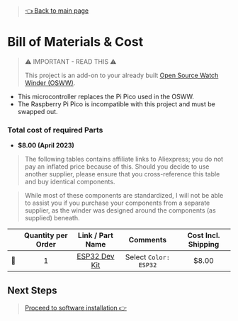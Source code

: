 > [👈 Back to main page](../README.md)

# Bill of Materials & Cost

> ⚠️ IMPORTANT - READ THIS ⚠️
>
> This project is an add-on to your already built [Open Source Watch Winder (OSWW)](https://github.com/mwood77/osww). 

- This microcontroller replaces the Pi Pico used in the OSWW.
- The Raspberry Pi Pico is incompatible with this project and must be swapped out.


### Total cost of required Parts
- **$8.00 (April 2023)**

> The following tables contains affiliate links to Aliexpress; you do not pay an inflated price because of this. Should you decide to use another supplier, please ensure that you cross-reference this table and buy identical components.

> While most of these components are standardized, I will not be able to assist you if you purchase your components from a separate supplier, as the winder was designed around the components (as supplied) beneath.

|     |  Quantity per Order | Link / Part Name                                                             |  Comments                                              |  Cost Incl. Shipping |
| :-: | :------------: | :-------------------------------------------------------------------------------: | :-------------------------------------------------------------------: |:-----:|
| 🔲 | 1               | [ESP32 Dev Kit](https://s.click.aliexpress.com/e/_DCVsQhl)                        | Select `Color: ESP32`                                           | $8.00 |


## Next Steps
> [Proceed to software installation 👉](./install-software.md)

